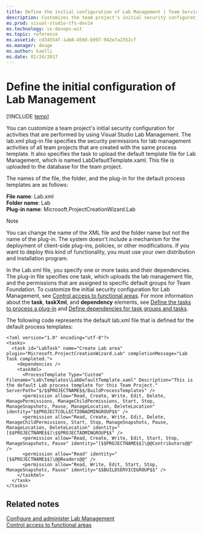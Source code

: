 ```yaml
---
title: Define the initial configuration of Lab Management | Team Services & TFS
description: Customizes the team project's initial security configuration for activities that are performed by using Visual Studio Lab Management - Team Foundation Server (TFS)
ms.prod: visual-studio-tfs-dev14
ms.technology: vs-devops-wit
ms.topic: reference
ms.assetid: cd34554f-1ab8-450d-b997-942e7a2352cf
ms.manager: douge
ms.author: kaelli
ms.date: 02/24/2017
---
```


# Define the initial configuration of Lab Management

[!INCLUDE [temp](../../_shared/dev15-version-header-process-template.md)]

You can customize a team project's initial security configuration for activities that are performed by using Visual Studio Lab Management. The lab.xml plug-in file specifies the security permissions for lab management activities of all team projects that are created with the same process template. It also specifies the task to upload the default template file for Lab Management, which is named LabDefaultTemplate.xaml. This file is uploaded to the database for the team project.  
  
The names of the file, the folder, and the plug-in for the default process templates are as follows:  
    
**File name**: Lab.xml  
**Folder name**: Lab  
**Plug-in name**: Microsoft.ProjectCreationWizard.Lab  
  
> [!NOTE]  
>  You can change the name of the XML file and the folder name but not the name of the plug-in. The system doesn't include a mechanism for the deployment of client-side plug-ins, policies, or other modifications. If you want to deploy this kind of functionality, you must use your own distribution and installation program.  
  
 In the Lab.xml file, you specify one or more tasks and their dependencies. The plug-in file specifies one task, which uploads the lab management file, and the permissions that are assigned to specific default groups for Team Foundation. To customize the initial security configuration for Lab Management, see [Control access to functional areas](control-access-to-functional-areas.md). For more information about the **task**, **taskXml**, and **dependency** elements, see [Define the tasks to process a plug-in](define-tasks-to-process-a-plug-in.md) and [Define dependencies for task groups and tasks](define-dependencies-plug-ins-groups-tasks.md).  
  
 The following code represents the default lab.xml file that is defined for the default process templates:  
  
```  
<?xml version="1.0" encoding="utf-8"?>  
<tasks>  
  <task id="LabTask" name="Create Lab area" plugin="Microsoft.ProjectCreationWizard.Lab" completionMessage="Lab Task completed.">  
    <dependencies />  
    <taskXml>  
      <ProcessTemplate Type="Custom" Filename="Lab\Templates\LabDefaultTemplate.xaml" Description="This is the default Lab process template for this Team Project." ServerPath="$/$$PROJECTNAME$$/BuildProcessTemplates" />  
      <permission allow="Read, Create, Write, Edit, Delete, ManagePermissions, ManageChildPermissions, Start, Stop, ManageSnapshots, Pause, ManageLocation, DeleteLocation" identity="$$PROJECTCOLLECTIONADMINGROUP$$" />  
      <permission allow="Read, Create, Write, Edit, Delete, ManageChildPermissions, Start, Stop, ManageSnapshots, Pause, ManageLocation, DeleteLocation" identity="[$$PROJECTNAME$$]\$$PROJECTADMINGROUP$$" />  
      <permission allow="Read, Create, Write, Edit, Start, Stop, ManageSnapshots, Pause" identity="[$$PROJECTNAME$$]\@@Contributors@@" />  
      <permission allow="Read" identity="[$$PROJECTNAME$$]\@@Readers@@" />  
      <permission allow="Read, Write, Edit, Start, Stop, ManageSnapshots, Pause" identity="$$BUILDSERVICEGROUP$$" />  
    </taskXml>  
  </task>  
</tasks>  
```  
  
## Related notes  
 [Configure and administer Lab Management](https://msdn.microsoft.com/en-us/library/dd936084.aspx)   
 [Control access to functional areas](control-access-to-functional-areas.md)
